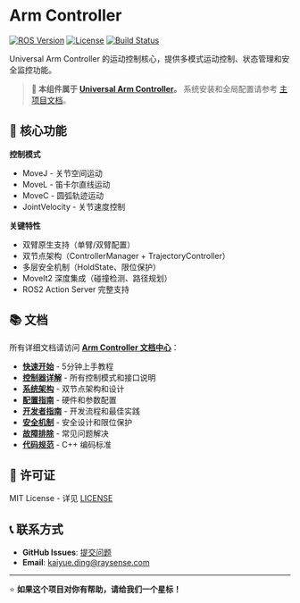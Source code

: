# Arm Controller

[![ROS Version](https://img.shields.io/badge/ROS-ROS2%20Humble-blue)](https://docs.ros.org/en/humble/)
[![License](https://img.shields.io/badge/License-MIT-yellow.svg)](https://opensource.org/licenses/MIT)
[![Build Status](https://img.shields.io/badge/build-passing-brightgreen)]()

Universal Arm Controller 的运动控制核心，提供多模式运动控制、状态管理和安全监控功能。

> **📖 本组件属于 [Universal Arm Controller](https://github.com/Ding-Kaiyue/universal-arm-controller)。** 系统安装和全局配置请参考 [主项目文档](../../README.md)。

## 🎯 核心功能

**控制模式**
- MoveJ - 关节空间运动
- MoveL - 笛卡尔直线运动
- MoveC - 圆弧轨迹运动
- JointVelocity - 关节速度控制

**关键特性**
- 双臂原生支持（单臂/双臂配置）
- 双节点架构（ControllerManager + TrajectoryController）
- 多层安全机制（HoldState、限位保护）
- MoveIt2 深度集成（碰撞检测、路径规划）
- ROS2 Action Server 完整支持

## 📚 文档

所有详细文档请访问 **[Arm Controller 文档中心](docs/README.md)**：

- **[快速开始](docs/QUICKSTART.md)** - 5分钟上手教程
- **[控制器详解](docs/CONTROLLERS.md)** - 所有控制模式和接口说明
- **[系统架构](docs/ARCHITECTURE.md)** - 双节点架构和设计
- **[配置指南](docs/CONFIGURATION.md)** - 硬件和参数配置
- **[开发者指南](docs/DEVELOPER.md)** - 开发流程和最佳实践
- **[安全机制](docs/SAFETY.md)** - 安全设计和限位保护
- **[故障排除](docs/TROUBLESHOOTING.md)** - 常见问题解决
- **[代码规范](docs/CODE_STYLE.md)** - C++ 编码标准

## 📄 许可证

MIT License - 详见 [LICENSE](../../LICENSE)

## 📞 联系方式

- **GitHub Issues**: [提交问题](https://github.com/Ding-Kaiyue/universal-arm-controller/issues)
- **Email**: kaiyue.ding@raysense.com

---

⭐ **如果这个项目对你有帮助，请给我们一个星标！**
